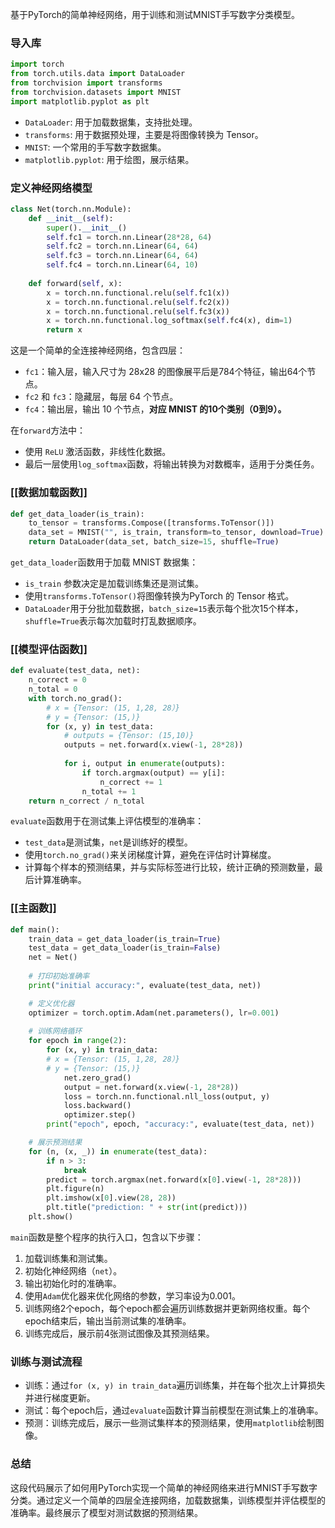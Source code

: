 基于PyTorch的简单神经网络，用于训练和测试MNIST手写数字分类模型。

### 导入库

```python
import torch
from torch.utils.data import DataLoader
from torchvision import transforms
from torchvision.datasets import MNIST
import matplotlib.pyplot as plt
```
- `DataLoader`: 用于加载数据集，支持批处理。
- `transforms`: 用于数据预处理，主要是将图像转换为 Tensor。
- `MNIST`: 一个常用的手写数字数据集。
- `matplotlib.pyplot`: 用于绘图，展示结果。

### 定义神经网络模型

```python
class Net(torch.nn.Module):
    def __init__(self):
        super().__init__()
        self.fc1 = torch.nn.Linear(28*28, 64)
        self.fc2 = torch.nn.Linear(64, 64)
        self.fc3 = torch.nn.Linear(64, 64)
        self.fc4 = torch.nn.Linear(64, 10)
    
    def forward(self, x):
        x = torch.nn.functional.relu(self.fc1(x))
        x = torch.nn.functional.relu(self.fc2(x))
        x = torch.nn.functional.relu(self.fc3(x))
        x = torch.nn.functional.log_softmax(self.fc4(x), dim=1)
        return x
```

这是一个简单的全连接神经网络，包含四层：

- `fc1`：输入层，输入尺寸为 28x28 的图像展平后是784个特征，输出64个节点。
- `fc2` 和 `fc3`：隐藏层，每层 64 个节点。
- `fc4`：输出层，输出 10 个节点，**对应 MNIST 的10个类别（0到9）。**

在`forward`方法中：

- 使用 `ReLU` 激活函数，非线性化数据。
- 最后一层使用`log_softmax`函数，将输出转换为对数概率，适用于分类任务。

### [[数据加载函数]]

```python
def get_data_loader(is_train):
    to_tensor = transforms.Compose([transforms.ToTensor()])
    data_set = MNIST("", is_train, transform=to_tensor, download=True)
    return DataLoader(data_set, batch_size=15, shuffle=True)
```

`get_data_loader`函数用于加载 MNIST 数据集：

- `is_train` 参数决定是加载训练集还是测试集。
- 使用`transforms.ToTensor()`将图像转换为PyTorch 的 Tensor 格式。
- `DataLoader`用于分批加载数据，`batch_size=15`表示每个批次15个样本，`shuffle=True`表示每次加载时打乱数据顺序。

### [[模型评估函数]]

```python
def evaluate(test_data, net):
    n_correct = 0
    n_total = 0
    with torch.no_grad():
        # x = {Tensor: (15, 1,28, 28）}
        # y = {Tensor: (15,)}
        for (x, y) in test_data:
	        # outputs = {Tensor: (15,10)}
            outputs = net.forward(x.view(-1, 28*28))
            
            for i, output in enumerate(outputs):
                if torch.argmax(output) == y[i]:
                    n_correct += 1
                n_total += 1
    return n_correct / n_total
```

`evaluate`函数用于在测试集上评估模型的准确率：

- `test_data`是测试集，`net`是训练好的模型。
- 使用`torch.no_grad()`来关闭梯度计算，避免在评估时计算梯度。
- 计算每个样本的预测结果，并与实际标签进行比较，统计正确的预测数量，最后计算准确率。


### [[主函数]]

```python
def main():
    train_data = get_data_loader(is_train=True)
    test_data = get_data_loader(is_train=False)
    net = Net()
    
    # 打印初始准确率
    print("initial accuracy:", evaluate(test_data, net))

	# 定义优化器
    optimizer = torch.optim.Adam(net.parameters(), lr=0.001)
	
	# 训练网络循环
    for epoch in range(2):
        for (x, y) in train_data:
        # x = {Tensor: (15, 1,28, 28）}
        # y = {Tensor: (15,)}
            net.zero_grad()
            output = net.forward(x.view(-1, 28*28))
            loss = torch.nn.functional.nll_loss(output, y)
            loss.backward()
            optimizer.step()
        print("epoch", epoch, "accuracy:", evaluate(test_data, net))

	# 展示预测结果
    for (n, (x, _)) in enumerate(test_data):
        if n > 3:
            break
        predict = torch.argmax(net.forward(x[0].view(-1, 28*28)))
        plt.figure(n)
        plt.imshow(x[0].view(28, 28))
        plt.title("prediction: " + str(int(predict)))
    plt.show()
```

`main`函数是整个程序的执行入口，包含以下步骤：

1. 加载训练集和测试集。
2. 初始化神经网络（`net`）。
3. 输出初始化时的准确率。
4. 使用`Adam`优化器来优化网络的参数，学习率设为0.001。
5. 训练网络2个epoch，每个epoch都会遍历训练数据并更新网络权重。每个epoch结束后，输出当前测试集的准确率。
6. 训练完成后，展示前4张测试图像及其预测结果。

### 训练与测试流程

- 训练：通过`for (x, y) in train_data`遍历训练集，并在每个批次上计算损失并进行梯度更新。
- 测试：每个epoch后，通过`evaluate`函数计算当前模型在测试集上的准确率。
- 预测：训练完成后，展示一些测试集样本的预测结果，使用`matplotlib`绘制图像。

### 总结

这段代码展示了如何用PyTorch实现一个简单的神经网络来进行MNIST手写数字分类。通过定义一个简单的四层全连接网络，加载数据集，训练模型并评估模型的准确率。最终展示了模型对测试数据的预测结果。